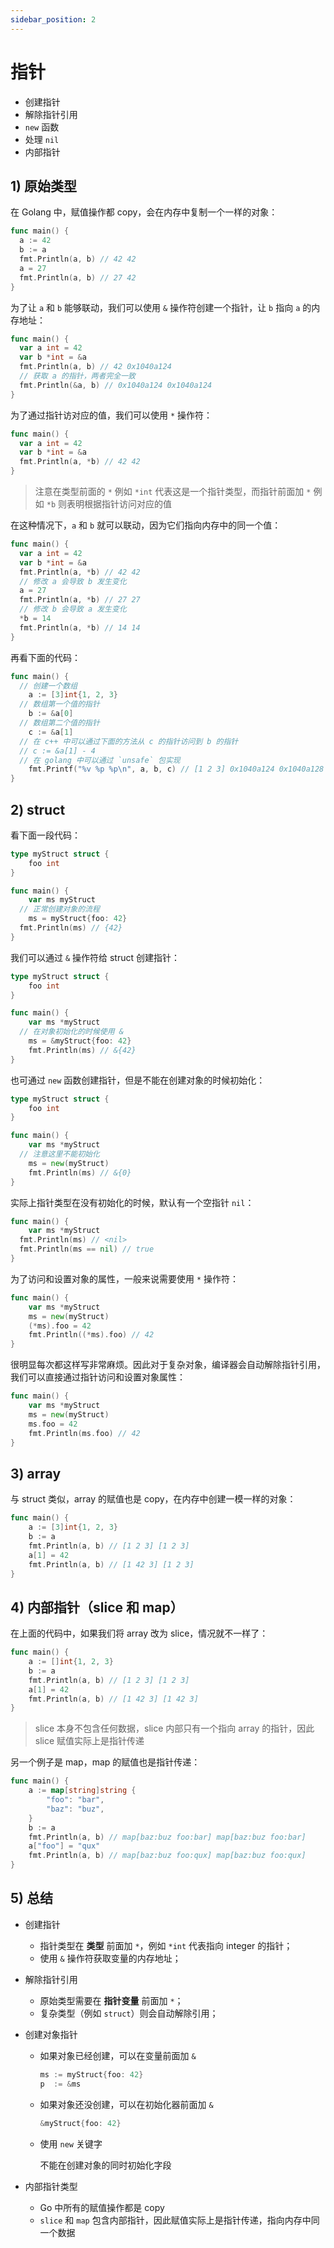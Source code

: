 ```yaml
---
sidebar_position: 2
---
```


# 指针

- 创建指针
- 解除指针引用
- `new` 函数
- 处理 `nil`
- 内部指针



## 1) 原始类型

在 Golang 中，赋值操作都 copy，会在内存中复制一个一样的对象：

```go
func main() {
  a := 42
  b := a
  fmt.Println(a, b) // 42 42
  a = 27
  fmt.Println(a, b) // 27 42
}
```

为了让 `a` 和 `b` 能够联动，我们可以使用 `&` 操作符创建一个指针，让 `b` 指向 `a` 的内存地址：

```go
func main() {
  var a int = 42
  var b *int = &a
  fmt.Println(a, b) // 42 0x1040a124
  // 获取 a 的指针，两者完全一致
  fmt.Println(&a, b) // 0x1040a124 0x1040a124
}
```

为了通过指针访对应的值，我们可以使用 `*` 操作符：

```go
func main() {
  var a int = 42
  var b *int = &a
  fmt.Println(a, *b) // 42 42
}
```

> 注意在类型前面的 `*` 例如 `*int` 代表这是一个指针类型，而指针前面加 `*` 例如 `*b` 则表明根据指针访问对应的值

在这种情况下，`a` 和 `b` 就可以联动，因为它们指向内存中的同一个值：

```go
func main() {
  var a int = 42
  var b *int = &a
  fmt.Println(a, *b) // 42 42
  // 修改 a 会导致 b 发生变化
  a = 27
  fmt.Println(a, *b) // 27 27
  // 修改 b 会导致 a 发生变化
  *b = 14
  fmt.Println(a, *b) // 14 14
}
```

再看下面的代码：

```go
func main() {
  // 创建一个数组
	a := [3]int{1, 2, 3}
  // 数组第一个值的指针
	b := &a[0]
  // 数组第二个值的指针
	c := &a[1]
  // 在 c++ 中可以通过下面的方法从 c 的指针访问到 b 的指针
  // c := &a[1] - 4
  // 在 golang 中可以通过 `unsafe` 包实现
	fmt.Printf("%v %p %p\n", a, b, c) // [1 2 3] 0x1040a124 0x1040a128
}
```



## 2) struct

看下面一段代码：

```go
type myStruct struct {
	foo int
}

func main() {
	var ms myStruct
  // 正常创建对象的流程
	ms = myStruct{foo: 42}
  fmt.Println(ms) // {42}
}
```

我们可以通过 `&` 操作符给 struct 创建指针：

```go
type myStruct struct {
	foo int
}

func main() {
	var ms *myStruct
  // 在对象初始化的时候使用 &
	ms = &myStruct{foo: 42}
	fmt.Println(ms) // &{42}
}
```

也可通过 `new` 函数创建指针，但是不能在创建对象的时候初始化：

```go
type myStruct struct {
	foo int
}

func main() {
	var ms *myStruct
  // 注意这里不能初始化
	ms = new(myStruct)
	fmt.Println(ms) // &{0}
}
```

实际上指针类型在没有初始化的时候，默认有一个空指针 `nil`：

```go
func main() {
	var ms *myStruct
  fmt.Println(ms) // <nil>
  fmt.Println(ms == nil) // true
}
```

为了访问和设置对象的属性，一般来说需要使用 `*` 操作符：

```go
func main() {
	var ms *myStruct
	ms = new(myStruct)
	(*ms).foo = 42
	fmt.Println((*ms).foo) // 42
}
```

很明显每次都这样写非常麻烦。因此对于复杂对象，编译器会自动解除指针引用，我们可以直接通过指针访问和设置对象属性：

```go
func main() {
	var ms *myStruct
	ms = new(myStruct)
	ms.foo = 42
	fmt.Println(ms.foo) // 42
}
```



## 3) array

与 struct 类似，array 的赋值也是 copy，在内存中创建一模一样的对象：

```go
func main() {
	a := [3]int{1, 2, 3}
	b := a
	fmt.Println(a, b) // [1 2 3] [1 2 3]
	a[1] = 42
	fmt.Println(a, b) // [1 42 3] [1 2 3]
}
```



## 4) 内部指针（slice 和 map）

在上面的代码中，如果我们将 array 改为 slice，情况就不一样了：

```go
func main() {
	a := []int{1, 2, 3}
	b := a
	fmt.Println(a, b) // [1 2 3] [1 2 3]
	a[1] = 42
	fmt.Println(a, b) // [1 42 3] [1 42 3]
}
```

> slice 本身不包含任何数据，slice 内部只有一个指向 array 的指针，因此 slice 赋值实际上是指针传递

另一个例子是 map，map 的赋值也是指针传递：

```go
func main() {
	a := map[string]string {
		"foo": "bar",
		"baz": "buz",
	}
	b := a
	fmt.Println(a, b) // map[baz:buz foo:bar] map[baz:buz foo:bar]
	a["foo"] = "qux"
	fmt.Println(a, b) // map[baz:buz foo:qux] map[baz:buz foo:qux]
}
```



## 5) 总结

- 创建指针

  - 指针类型在 **类型** 前面加 `*`，例如 `*int` 代表指向 integer 的指针；
  - 使用 `&` 操作符获取变量的内存地址；

- 解除指针引用

  - 原始类型需要在 **指针变量** 前面加 `*`；
  - 复杂类型（例如 `struct`）则会自动解除引用；

- 创建对象指针

  - 如果对象已经创建，可以在变量前面加 `&`

    ```go
    ms := myStruct{foo: 42}
    p  := &ms
    ```

  - 如果对象还没创建，可以在初始化器前面加 `&`

    ```go
    &myStruct{foo: 42}
    ```

  - 使用 `new` 关键字

    不能在创建对象的同时初始化字段

- 内部指针类型

  - Go 中所有的赋值操作都是 copy
  - `slice` 和 `map` 包含内部指针，因此赋值实际上是指针传递，指向内存中同一个数据


